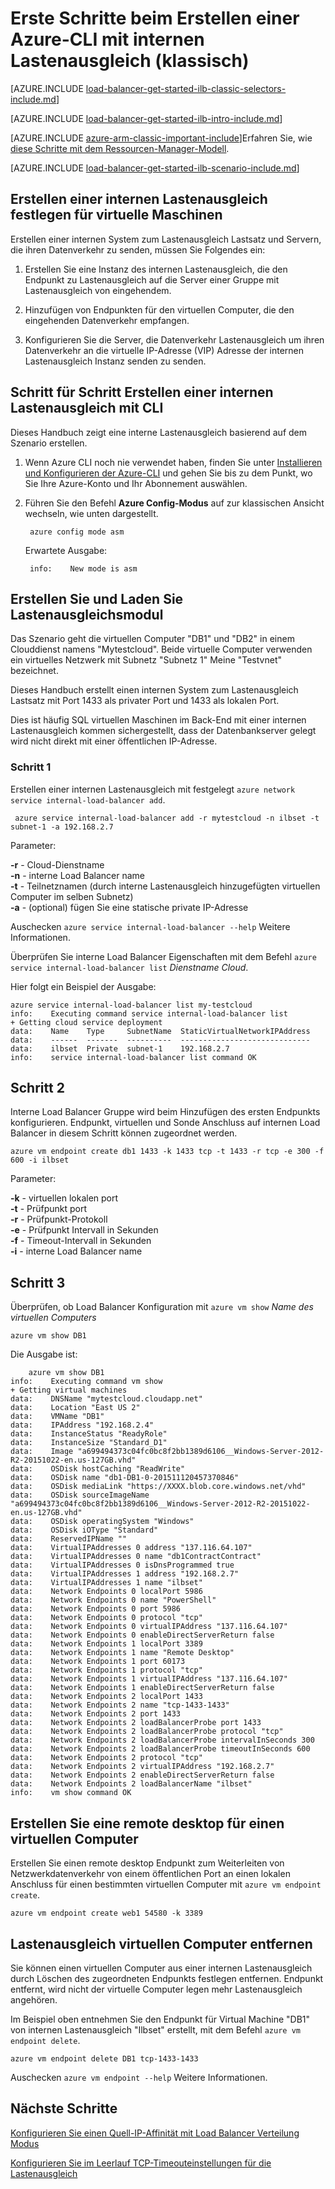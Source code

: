 <properties
   pageTitle="Erstellen einer internen Lastenausgleich mithilfe der Azure-CLI im klassischen Bereitstellungsmodell | Microsoft Azure"
   description="Informationen Sie zum Erstellen einer internen Lastenausgleich mithilfe der Azure-CLI im klassischen Bereitstellungsmodell"
   services="load-balancer"
   documentationCenter="na"
   authors="sdwheeler"
   manager="carmonm"
   editor=""
   tags="azure-service-management"
/>
<tags
   ms.service="load-balancer"
   ms.devlang="na"
   ms.topic="get-started-article"
   ms.tgt_pltfrm="na"
   ms.workload="infrastructure-services"
   ms.date="02/09/2016"
   ms.author="sewhee" />

# <a name="get-started-creating-an-internal-load-balancer-classic-using-the-azure-cli"></a>Erste Schritte beim Erstellen einer Azure-CLI mit internen Lastenausgleich (klassisch)

[AZURE.INCLUDE [load-balancer-get-started-ilb-classic-selectors-include.md](../../includes/load-balancer-get-started-ilb-classic-selectors-include.md)]

[AZURE.INCLUDE [load-balancer-get-started-ilb-intro-include.md](../../includes/load-balancer-get-started-ilb-intro-include.md)]

[AZURE.INCLUDE [azure-arm-classic-important-include](../../includes/learn-about-deployment-models-classic-include.md)]Erfahren Sie, wie [diese Schritte mit dem Ressourcen-Manager-Modell](load-balancer-get-started-ilb-arm-cli.md).

[AZURE.INCLUDE [load-balancer-get-started-ilb-scenario-include.md](../../includes/load-balancer-get-started-ilb-scenario-include.md)]


## <a name="to-create-an-internal-load-balancer-set-for-virtual-machines"></a>Erstellen einer internen Lastenausgleich festlegen für virtuelle Maschinen

Erstellen einer internen System zum Lastenausgleich Lastsatz und Servern, die ihren Datenverkehr zu senden, müssen Sie Folgendes ein:

1. Erstellen Sie eine Instanz des internen Lastenausgleich, die den Endpunkt zu Lastenausgleich auf die Server einer Gruppe mit Lastenausgleich von eingehendem.

1. Hinzufügen von Endpunkten für den virtuellen Computer, die den eingehenden Datenverkehr empfangen.

1. Konfigurieren Sie die Server, die Datenverkehr Lastenausgleich um ihren Datenverkehr an die virtuelle IP-Adresse (VIP) Adresse der internen Lastenausgleich Instanz senden zu senden.

## <a name="step-by-step-creating-an-internal-load-balancer-using-cli"></a>Schritt für Schritt Erstellen einer internen Lastenausgleich mit CLI

Dieses Handbuch zeigt eine interne Lastenausgleich basierend auf dem Szenario erstellen.

1. Wenn Azure CLI noch nie verwendet haben, finden Sie unter [Installieren und Konfigurieren der Azure-CLI](../../articles/xplat-cli-install.md) und gehen Sie bis zu dem Punkt, wo Sie Ihre Azure-Konto und Ihr Abonnement auswählen.

2. Führen Sie den Befehl **Azure Config-Modus** auf zur klassischen Ansicht wechseln, wie unten dargestellt.

        azure config mode asm

    Erwartete Ausgabe:

        info:    New mode is asm


## <a name="create-endpoint-and-load-balancer-set"></a>Erstellen Sie und Laden Sie Lastenausgleichsmodul

Das Szenario geht die virtuellen Computer "DB1" und "DB2" in einem Clouddienst namens "Mytestcloud". Beide virtuelle Computer verwenden ein virtuelles Netzwerk mit Subnetz "Subnetz 1" Meine "Testvnet" bezeichnet.

Dieses Handbuch erstellt einen internen System zum Lastenausgleich Lastsatz mit Port 1433 als privater Port und 1433 als lokalen Port.

Dies ist häufig SQL virtuellen Maschinen im Back-End mit einer internen Lastenausgleich kommen sichergestellt, dass der Datenbankserver gelegt wird nicht direkt mit einer öffentlichen IP-Adresse.


### <a name="step-1"></a>Schritt 1

Erstellen einer internen Lastenausgleich mit festgelegt `azure network service internal-load-balancer add`.

     azure service internal-load-balancer add -r mytestcloud -n ilbset -t subnet-1 -a 192.168.2.7

Parameter:

**-r** - Cloud-Dienstname<BR>
**-n** - interne Load Balancer name<BR>
**-t** - Teilnetznamen (durch interne Lastenausgleich hinzugefügten virtuellen Computer im selben Subnetz)<BR>
**-a** - (optional) fügen Sie eine statische private IP-Adresse<BR>

Auschecken `azure service internal-load-balancer --help` Weitere Informationen.

Überprüfen Sie interne Load Balancer Eigenschaften mit dem Befehl `azure service internal-load-balancer list` *Dienstname Cloud*.

Hier folgt ein Beispiel der Ausgabe:

    azure service internal-load-balancer list my-testcloud
    info:    Executing command service internal-load-balancer list
    + Getting cloud service deployment
    data:    Name    Type     SubnetName  StaticVirtualNetworkIPAddress
    data:    ------  -------  ----------  -----------------------------
    data:    ilbset  Private  subnet-1    192.168.2.7
    info:    service internal-load-balancer list command OK


## <a name="step-2"></a>Schritt 2

Interne Load Balancer Gruppe wird beim Hinzufügen des ersten Endpunkts konfigurieren. Endpunkt, virtuellen und Sonde Anschluss auf internen Load Balancer in diesem Schritt können zugeordnet werden.

    azure vm endpoint create db1 1433 -k 1433 tcp -t 1433 -r tcp -e 300 -f 600 -i ilbset

Parameter:

**-k** - virtuellen lokalen port<BR>
**-t** - Prüfpunkt port<BR>
**-r** - Prüfpunkt-Protokoll<BR>
**-e** - Prüfpunkt Intervall in Sekunden<BR>
**-f** - Timeout-Intervall in Sekunden <BR>
**-i** - interne Load Balancer name <BR>


## <a name="step-3"></a>Schritt 3

Überprüfen, ob Load Balancer Konfiguration mit `azure vm show` *Name des virtuellen Computers*

    azure vm show DB1

Die Ausgabe ist:

        azure vm show DB1
    info:    Executing command vm show
    + Getting virtual machines
    data:    DNSName "mytestcloud.cloudapp.net"
    data:    Location "East US 2"
    data:    VMName "DB1"
    data:    IPAddress "192.168.2.4"
    data:    InstanceStatus "ReadyRole"
    data:    InstanceSize "Standard_D1"
    data:    Image "a699494373c04fc0bc8f2bb1389d6106__Windows-Server-2012-R2-20151022-en.us-127GB.vhd"
    data:    OSDisk hostCaching "ReadWrite"
    data:    OSDisk name "db1-DB1-0-201511120457370846"
    data:    OSDisk mediaLink "https://XXXX.blob.core.windows.net/vhd"
    data:    OSDisk sourceImageName "a699494373c04fc0bc8f2bb1389d6106__Windows-Server-2012-R2-20151022-en.us-127GB.vhd"
    data:    OSDisk operatingSystem "Windows"
    data:    OSDisk iOType "Standard"
    data:    ReservedIPName ""
    data:    VirtualIPAddresses 0 address "137.116.64.107"
    data:    VirtualIPAddresses 0 name "db1ContractContract"
    data:    VirtualIPAddresses 0 isDnsProgrammed true
    data:    VirtualIPAddresses 1 address "192.168.2.7"
    data:    VirtualIPAddresses 1 name "ilbset"
    data:    Network Endpoints 0 localPort 5986
    data:    Network Endpoints 0 name "PowerShell"
    data:    Network Endpoints 0 port 5986
    data:    Network Endpoints 0 protocol "tcp"
    data:    Network Endpoints 0 virtualIPAddress "137.116.64.107"
    data:    Network Endpoints 0 enableDirectServerReturn false
    data:    Network Endpoints 1 localPort 3389
    data:    Network Endpoints 1 name "Remote Desktop"
    data:    Network Endpoints 1 port 60173
    data:    Network Endpoints 1 protocol "tcp"
    data:    Network Endpoints 1 virtualIPAddress "137.116.64.107"
    data:    Network Endpoints 1 enableDirectServerReturn false
    data:    Network Endpoints 2 localPort 1433
    data:    Network Endpoints 2 name "tcp-1433-1433"
    data:    Network Endpoints 2 port 1433
    data:    Network Endpoints 2 loadBalancerProbe port 1433
    data:    Network Endpoints 2 loadBalancerProbe protocol "tcp"
    data:    Network Endpoints 2 loadBalancerProbe intervalInSeconds 300
    data:    Network Endpoints 2 loadBalancerProbe timeoutInSeconds 600
    data:    Network Endpoints 2 protocol "tcp"
    data:    Network Endpoints 2 virtualIPAddress "192.168.2.7"
    data:    Network Endpoints 2 enableDirectServerReturn false
    data:    Network Endpoints 2 loadBalancerName "ilbset"
    info:    vm show command OK


## <a name="create-a-remote-desktop-endpoint-for-a-virtual-machine"></a>Erstellen Sie eine remote desktop für einen virtuellen Computer

Erstellen Sie einen remote desktop Endpunkt zum Weiterleiten von Netzwerkdatenverkehr von einem öffentlichen Port an einen lokalen Anschluss für einen bestimmten virtuellen Computer mit `azure vm endpoint create`.

    azure vm endpoint create web1 54580 -k 3389


## <a name="remove-virtual-machine-from-load-balancer"></a>Lastenausgleich virtuellen Computer entfernen

Sie können einen virtuellen Computer aus einer internen Lastenausgleich durch Löschen des zugeordneten Endpunkts festlegen entfernen. Endpunkt entfernt, wird nicht der virtuelle Computer legen mehr Lastenausgleich angehören.

 Im Beispiel oben entnehmen Sie den Endpunkt für Virtual Machine "DB1" von internen Lastenausgleich "Ilbset" erstellt, mit dem Befehl `azure vm endpoint delete`.

    azure vm endpoint delete DB1 tcp-1433-1433


Auschecken `azure vm endpoint --help` Weitere Informationen.


## <a name="next-steps"></a>Nächste Schritte

[Konfigurieren Sie einen Quell-IP-Affinität mit Load Balancer Verteilung Modus](load-balancer-distribution-mode.md)

[Konfigurieren Sie im Leerlauf TCP-Timeouteinstellungen für die Lastenausgleich](load-balancer-tcp-idle-timeout.md)